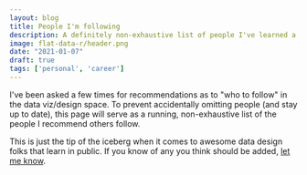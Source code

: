 ```yaml
---
layout: blog
title: People I'm following
description: A definitely non-exhaustive list of people I've learned a lot from
image: flat-data-r/header.png
date: "2021-01-07"
draft: true
tags: ['personal', 'career']
---
```


<script>
  import Following from "$lib/Global/Blog/Following.svelte";
</script>

I've been asked a few times for recommendations as to "who to follow" in the data viz/design space. To prevent accidentally omitting people (and stay up to date), this page will serve as a running, non-exhaustive list of the people I recommend others follow.

This is just the tip of the iceberg when it comes to awesome data design folks that learn in public. If you know of any you think should be added, [let me know](https://twitter.com/CL_Rothschild).

<Following />